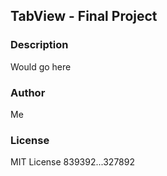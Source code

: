 ## TabView - Final Project

### Description
Would go here

### Author
Me

### License
MIT License 839392...327892